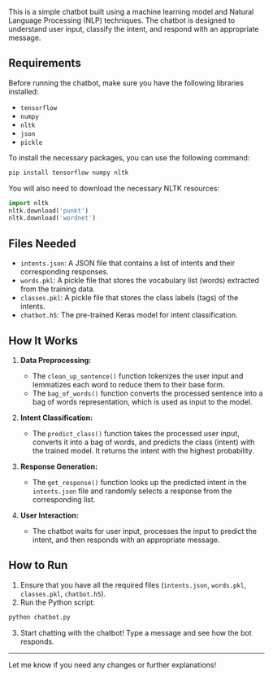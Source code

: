This is a simple chatbot built using a machine learning model and Natural Language Processing (NLP) techniques. The chatbot is designed to understand user input, classify the intent, and respond with an appropriate message.

## Requirements

Before running the chatbot, make sure you have the following libraries installed:

- `tensorflow`
- `numpy`
- `nltk`
- `json`
- `pickle`

To install the necessary packages, you can use the following command:

```bash
pip install tensorflow numpy nltk
```

You will also need to download the necessary NLTK resources:

```python
import nltk
nltk.download('punkt')
nltk.download('wordnet')
```

## Files Needed

- `intents.json`: A JSON file that contains a list of intents and their corresponding responses.
- `words.pkl`: A pickle file that stores the vocabulary list (words) extracted from the training data.
- `classes.pkl`: A pickle file that stores the class labels (tags) of the intents.
- `chatbot.h5`: The pre-trained Keras model for intent classification.

## How It Works

1. **Data Preprocessing:**
   - The `clean_up_sentence()` function tokenizes the user input and lemmatizes each word to reduce them to their base form.
   - The `bag_of_words()` function converts the processed sentence into a bag of words representation, which is used as input to the model.

2. **Intent Classification:**
   - The `predict_class()` function takes the processed user input, converts it into a bag of words, and predicts the class (intent) with the trained model. It returns the intent with the highest probability.

3. **Response Generation:**
   - The `get_response()` function looks up the predicted intent in the `intents.json` file and randomly selects a response from the corresponding list.

4. **User Interaction:**
   - The chatbot waits for user input, processes the input to predict the intent, and then responds with an appropriate message.

## How to Run

1. Ensure that you have all the required files (`intents.json`, `words.pkl`, `classes.pkl`, `chatbot.h5`).
2. Run the Python script:

```bash
python chatbot.py
```

3. Start chatting with the chatbot! Type a message and see how the bot responds.

---

Let me know if you need any changes or further explanations!
